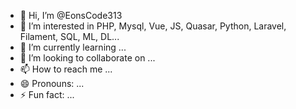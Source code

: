 - 👋 Hi, I’m @EonsCode313
- 👀 I’m interested in PHP, Mysql, Vue, JS, Quasar, Python, Laravel, Filament, SQL, ML, DL...
- 🌱 I’m currently learning ...
- 💞️ I’m looking to collaborate on ...
- 📫 How to reach me ...
- 😄 Pronouns: ...
- ⚡ Fun fact: ...

<!---
EonsCode313/EonsCode313 is a ✨ special ✨ repository because its `README.md` (this file) appears on your GitHub profile.
You can click the Preview link to take a look at your changes.
--->
